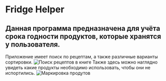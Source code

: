 # Fridge Helper
Данная программа предназначена для учёта срока годности продуктов, которые хранятся у пользователя. 
---
Приложение имеет поиск по рецептам, а также различные варианты сортировки.
![Поиск рецептов в книге](https://i.ibb.co/sQKmGnf/image.png)
Также здесь можно наглядно увидеть какие продукты необходимо использовать, чтобы они не испортились.
![Маркировка продутов](https://i.ibb.co/D5jndbs/image.png)


